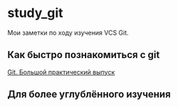 # study_git
Мои заметки по ходу изучения VCS Git.

## Как быстро познакомиться с git
[Git. Большой практический выпуск](https://www.youtube.com/watch?v=SEvR78OhGtw)

## Для более углублённого изучения
